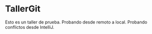 # TallerGit
Esto es un taller de prueba. Probando desde remoto a local.
Probando conflictos desde IntelliJ. 